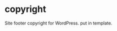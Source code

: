 copyright
=========

Site footer copyright for WordPress.
put <?php my_copyright( year_num ); ?> in template.

<?php my_cooyright( 2013 ); ?>
